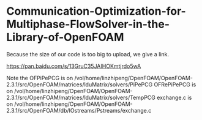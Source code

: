 # Communication-Optimization-for-Multiphase-FlowSolver-in-the-Library-of-OpenFOAM

Because the size of our code is too big to upload, we give a link.

https://pan.baidu.com/s/13GruC35JAIHOKmtjrdo5wA

Note the 
OFPiPePCG is on /vol/home/linzhipeng/OpenFOAM/OpenFOAM-2.3.1/src/OpenFOAM/matrices/lduMatrix/solvers/PiPePCG
OFRePiPePCG is on /vol/home/linzhipeng/OpenFOAM/OpenFOAM-2.3.1/src/OpenFOAM/matrices/lduMatrix/solvers/TempPCG
exchange.c is on /vol/home/linzhipeng/OpenFOAM/OpenFOAM-2.3.1/src/OpenFOAM/db/IOstreams/Pstreams/exchange.c
